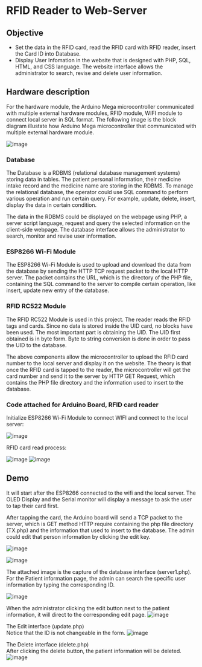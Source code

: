 # RFID Reader to Web-Server

## Objective 
- Set the data in the RFID card, read the RFID card with RFID reader, insert the Card ID into Database.
- Display User Infomation in the website that is designed with PHP, SQL, HTML, and CSS language. The website interface allows the administrator to search, revise and delete user information. 

## Hardware description
For the hardware module, the Arduino Mega microcontroller communicated with multiple external hardware modules, RFID module, WIFI module to connect local server in SQL format. The following image is the block diagram illustate how Arduino Mega microcontroller that communicated with multiple external hardware module.

![image](https://user-images.githubusercontent.com/44689459/169758726-1c96efc3-b321-443b-82ab-8300f9cba5b6.png)

### Database 
The Database is a RDBMS (relational database management systems) storing data in tables. The patient personal information, their medicine intake record and the medicine name are storing in the RDBMS. To manage the relational database, the operator could use SQL command to perform various operation and run certain query. For example, update, delete, insert, display the data in certain condition.

The data in the RDBMS could be displayed on the webpage using PHP, a server script language, request and query the selected information on the client-side webpage. The database interface allows the administrator to search, monitor and revise user information.

### ESP8266 Wi-Fi Module
The ESP8266 Wi-Fi Module is used to upload and download the data from the database by sending the HTTP TCP request packet to the local HTTP server. The packet contains the URL, which is the directory of the PHP file, containing the SQL command to the server to compile certain operation, like insert, update new entry of the database.

### RFID RC522 Module
The RFID RC522 Module is used in this project. The reader reads the RFID tags and cards. Since no data is stored inside the UID card, no blocks have been used. The most important part is obtaining the UID. The UID first obtained is in byte form. Byte to string conversion is done in order to pass the UID to the database.


The above components allow the microcontroller to upload the RFID card number to the local server and display it on the website. The theory is that once the RFID card is tapped to the reader, the microcontroller will get the card number and send it to the server by HTTP GET Request, which contains the PHP file directory and the information used to insert to the database.

### Code attached for Arduino Board, RFID card reader
Initialize ESP8266 Wi-Fi Module to connect WIFI and connect to the local server:

![image](https://user-images.githubusercontent.com/44689459/169762728-19fdf76a-e297-4ca2-92d4-7120095bba1c.png)

RFID card read process:

![image](https://user-images.githubusercontent.com/44689459/169726585-498eaff8-8a89-4f94-a678-246f754459be.png)
![image](https://user-images.githubusercontent.com/44689459/169726642-bfb8f5d0-c238-405b-8d38-b661e84d3c19.png)

## Demo

It will start after the ESP8266 connected to the wifi and the local server. The OLED Display and the Serial monitor will display a message to ask the user to tap their card first. 

After tapping the card, the Arduino board will send a TCP packet to the server, which is GET method HTTP require containing the php file directory (TX.php) and the information that used to insert to the database. The admin could edit that person information by clicking the edit key. 

![image](https://user-images.githubusercontent.com/44689459/169728348-cb815601-877b-44b2-8845-27bd987a5e8f.png)

![image](https://user-images.githubusercontent.com/44689459/169728765-c32670ba-aecd-4684-84ed-4a9fde8f493e.png)

The attached image is the capture of the database interface (server1.php). For the Patient information page, the admin can search the specific user information by typing the corresponding ID.

![image](https://user-images.githubusercontent.com/44689459/169728892-26c82a09-70d8-426b-b41d-f43c9866bb01.png)

When the administrator clicking the edit button next to the patient information, it will direct to the corresponding edit page.
![image](https://user-images.githubusercontent.com/44689459/169725909-92d508b8-468d-483e-8e09-bce198961647.png)

 
The Edit interface (update.php)  
Notice that the ID is not changeable in the form.
![image](https://user-images.githubusercontent.com/44689459/169729024-ee8a8570-6ed8-4338-87e8-0366b9cd9988.png)


 
The Delete interface (delete.php)  
After clicking the delete button, the patient information will be deleted.
![image](https://user-images.githubusercontent.com/44689459/169729933-3b1c4d3a-75ae-47d9-8256-2f8bd0d2e33a.png)
